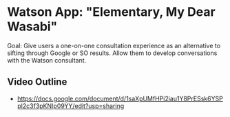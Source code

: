 # Watson App: "Elementary, My Dear Wasabi"
Goal: Give users a one-on-one consultation experience as an alternative to sifting through Google or SO results. Allow them to develop conversations with the Watson consultant. 

## Video Outline
- https://docs.google.com/document/d/1saXpUMfHPi2iau1Y8PrESsk6YSPpl2c3f3pKNIp09YY/edit?usp=sharing
